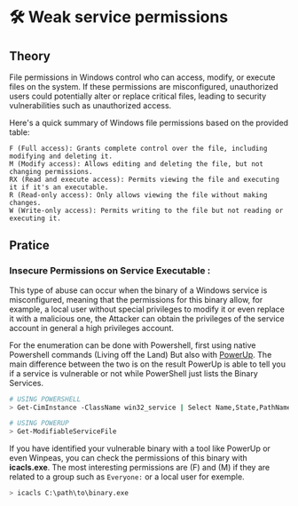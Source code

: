 # 🛠️ Weak service permissions

## Theory

File permissions in Windows control who can access, modify, or execute files on the system. If these permissions are misconfigured, unauthorized users could potentially alter or replace critical files, leading to security vulnerabilities such as unauthorized access.

Here's a quick summary of Windows file permissions based on the provided table:

    F (Full access): Grants complete control over the file, including modifying and deleting it.
    M (Modify access): Allows editing and deleting the file, but not changing permissions.
    RX (Read and execute access): Permits viewing the file and executing it if it's an executable.
    R (Read-only access): Only allows viewing the file without making changes.
    W (Write-only access): Permits writing to the file but not reading or executing it.

## Pratice

### Insecure Permissions on Service Executable :

This type of abuse can occur when the binary of a Windows service is misconfigured, meaning that the permissions for this binary allow, for example, a local user without special privileges to modify it or even replace it with a malicious one, the Attacker can obtain the privileges of the service account in general a high privileges account.

For the enumeration can be done with Powershell, first using native Powershell commands (Living off the Land) But also with [PowerUp](https://github.com/PowerShellMafia/PowerSploit/blob/master/Privesc/PowerUp.ps1). The main difference between the two is on the result PowerUp is able to tell you if a service is vulnerable or not while PowerShell just lists the Binary Services.

```bash
# USING POWERSHELL
> Get-CimInstance -ClassName win32_service | Select Name,State,PathName | Where-Object {$_.State -like 'Running'}

# USING POWERUP
> Get-ModifiableServiceFile
```

If you have identified your vulnerable binary with a tool like PowerUp or even Winpeas, you can check the permissions of this binary with **icacls.exe**. The most interesting permissions are (F) and (M) if they are related to a group such as `Everyone:` or a local user for exemple.
```bash
> icacls C:\path\to\binary.exe
```

